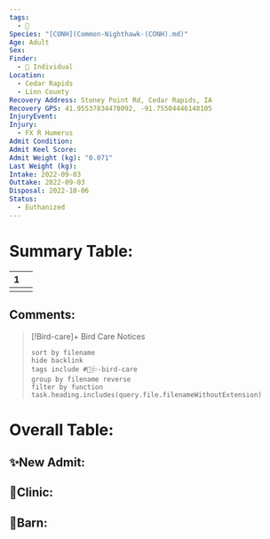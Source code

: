 ```yaml
---
tags:
  - 🦅
Species: "[CONH](Common-Nighthawk-(CONH).md)"
Age: Adult
Sex: 
Finder:
  - 🧑 Individual
Location:
  - Cedar Rapids
  - Linn County
Recovery Address: Stoney Point Rd, Cedar Rapids, IA
Recovery GPS: 41.95537834478092, -91.75504446148105
InjuryEvent: 
Injury:
  - FX R Humerus
Admit Condition: 
Admit Keel Score: 
Admit Weight (kg): "0.071"
Last Weight (kg): 
Intake: 2022-09-03
Outtake: 2022-09-03
Disposal: 2022-10-06
Status:
  - Euthanized
---
```


# Summary Table:

<div><table class="dataview table-view-table"><thead class="table-view-thead"><tr class="table-view-tr-header"><th class="table-view-th"><span></span><span class="dataview small-text">1</span></th><th class="table-view-th"><span></span></th></tr></thead><tbody class="table-view-tbody"><tr><td><span></span></td><td><span></span></td></tr></tbody></table></div>

## Comments:

> [!Bird-care]+ Bird Care Notices
>   ```tasks 
>   sort by filename
>   hide backlink
>   tags include #🦅🩺-bird-care 
>   group by filename reverse
>   filter by function task.heading.includes(query.file.filenameWithoutExtension)
>   ```

# Overall Table:

## ✨New Admit:



## 🏥Clinic:



## 🏡Barn:


